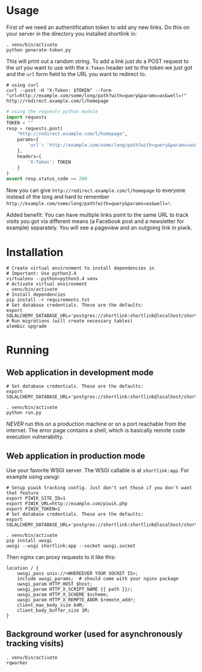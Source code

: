 # Usage

First of we need an authentification token to add any new links. Do this on your server in the directory you installed shortlink in:

```
. venv/bin/activate
python generate-token.py
```

This will print out a random string. To add a link just do a POST request to the url you want to use with the `X-Token` header set to the token we just got and the `url` form field to the URL you want to redirect to.

```
# using curl
curl --post -H "X-Token: $TOKEN" --form "url=http://example.com/some/long/path?with=query&params=as&well=!" http://redirect.example.com/l/homepage
```

```python
# using the requests python module
import requests
TOKEN = ""
resp = requests.post(
    "http://redirect.example.com/l/homepage",
    params={
        'url': 'http://example.com/some/long/path?with=query&params=as&well=!'
    },
    headers={
        'X-Token': TOKEN
    }
)
assert resp.status_code == 200
```

Now you can give `http://redirect.example.com/l/homepage` to everyone instead of the long and hard to remember `http://example.com/some/long/path?with=query&params=as&well=!`.

Added benefit: You can have multiple links point to the same URL to track visits you got via different means (a Facebook post and a newsletter for example) separately. You will see a pageview and an outgoing link in piwik.

# Installation

```
# Create virtual environment to install dependencies in
# Important: Use python3.4
virtualenv --python=python3.4 venv
# Activate virtual environment
. venv/bin/activate
# Install dependencies
pip install -r requirements.txt
# Set database credentials. These are the defaults:
export SQLALCHEMY_DATABASE_URL='postgres://shortlink:shortlink@localhost/shortlink
# Run migrations (will create necessary tables)
alembic upgrade
```

# Running

## Web application in development mode
```
# Set database credentials. These are the defaults:
export SQLALCHEMY_DATABASE_URL='postgres://shortlink:shortlink@localhost/shortlink

. venv/bin/activate
python run.py
```

*NEVER* run this on a production machine or on a port reachable from the internet. The error page contains a shell, which is basically remote code execution vulnerability.

## Web application in production mode

Use your favorite  WSGI server. The WSGI callable is at `shortlink:app`. For example using uwsgi:

```
# Setup piwik tracking config. Just don't set those if you don't want that feature
export PIWIK_SITE_ID=1
export PIWIK_URL=http://example.com/piwik.php
export PIWIK_TOKEN=1
# Set database credentials. These are the defaults:
export SQLALCHEMY_DATABASE_URL='postgres://shortlink:shortlink@localhost/shortlink

. venv/bin/activate
pip install uwsgi
uwsgi --wsgi shortlink:app --socket uwsgi.socket
```

Then nginx can proxy requests to it like this:

```
location / {
    uwsgi_pass unix://<WHEREEVER YOUR SOCKET IS>;
    include uwsgi_params;  # should come with your nginx package
    uwsgi_param HTTP_HOST $host;
    uwsgi_param HTTP_X_SCRIPT_NAME {{ path }}/;
    uwsgi_param HTTP_X_SCHEME $scheme;
    uwsgi_param HTTP_X_REMPTE_ADDR $remote_addr;
    client_max_body_size 64M;
    client_body_buffer_size 1M;
}
```

## Background worker (used for asynchronously tracking visits)

```
. venv/bin/activate
rqworker
```
